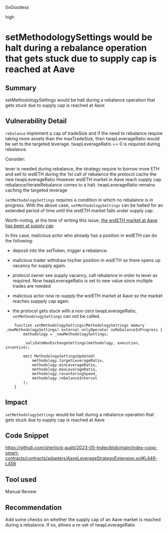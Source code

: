 0xGoodess

high

# setMethodologySettings would be halt during a rebalance operation that gets stuck due to supply cap is reached at Aave

## Summary
setMethodologySettings would be halt during a rebalance operation that gets stuck due to supply cap is reached at Aave

## Vulnerability Detail

`rebalance` implement a cap of tradeSize and if the need to rebalance require taking more assets than the maxTradeSize, then twapLeverageRatio would be set to the targeted leverage.
twapLeverageRatio == 0 is required during rebalance.

Consider:

lever is needed during rebalance, the strategy require to borrow more ETH and sell to wstETH
during the 1st call of rebalance the protocol cache the new twapLeverageRatio
However wstETH market in Aave reach supply cap. rebalance/iterateRebalance comes to a halt.
twapLeverageRatio remains caching the targeted leverage

`setMethodologySettings` requires a condition in which no rebalance is in progress. With the above case, `setMethodologySettings` can be halted for an extended period of time until the wstETH market falls under supply cap.

Worth-noting, at the time of writing this issue, [the wstETH market at Aave has been at supply cap](https://app.aave.com/reserve-overview/?underlyingAsset=0x7f39c581f595b53c5cb19bd0b3f8da6c935e2ca0&marketName=proto_mainnet_v3)

In this case, malicious actor who already has a position in wstETH can do the following:

- deposit into the setToken, trigger a rebalance.

- malicious trader withdraw his/her position in wstETH so there opens up vacancy for supply again.

- protocol owner see supply vacancy, call rebalance in order to lever as required. Now twapLeverageRatio is set to new value since multiple trades are needed

- malicious actor now re-supply the wstETH market at Aave so the market reaches suppply cap again.

- the protocol gets stuck with a non-zero twapLeverageRatio, `setMethodologySettings` can not be called.

```solidity
    function setMethodologySettings(MethodologySettings memory _newMethodologySettings) external onlyOperator noRebalanceInProgress {
        methodology = _newMethodologySettings;

        _validateNonExchangeSettings(methodology, execution, incentive);

        emit MethodologySettingsUpdated(
            methodology.targetLeverageRatio,
            methodology.minLeverageRatio,
            methodology.maxLeverageRatio,
            methodology.recenteringSpeed,
            methodology.rebalanceInterval
        );
    }
```

## Impact
`setMethodologySettings` would be halt during a rebalance operation that gets stuck due to supply cap is reached at Aave

## Code Snippet
https://github.com/sherlock-audit/2023-05-Index/blob/main/index-coop-smart-contracts/contracts/adapters/AaveLeverageStrategyExtension.sol#L446-L458

## Tool used

Manual Review

## Recommendation
Add some checks on whether the supply cap of an Aave market is reached during a rebalance. If so, allows a re-set of twapLeverageRatio